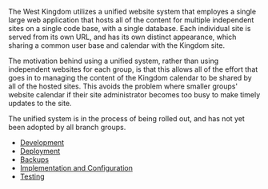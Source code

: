 The West Kingdom utilizes a unified website system that employes a single
large web application that hosts all of the content for multiple independent
sites on a single code base, with a single database.  Each individual site
is served from its own URL, and has its own distinct appearance, which sharing
a common user base and calendar with the Kingdom site.

The motivation behind using a unified system, rather than using independent
websites for each group, is that this allows all of the effort that goes in
to managing the content of the Kingdom calendar to be shared by all of the
hosted sites.  This avoids the problem where smaller groups' website calendar
if their site administrator becomes too busy to make timely updates to the
site.

The unified system is in the process of being rolled out, and has not
yet been adopted by all branch groups.

- [Development](website-development.md)
- [Deployment](website-deployment.md)
- [Backups](website-backup.md)
- [Implementation and Configuration](website-implementation-and-configuration.md)
- [Testing](website-testing.md)
